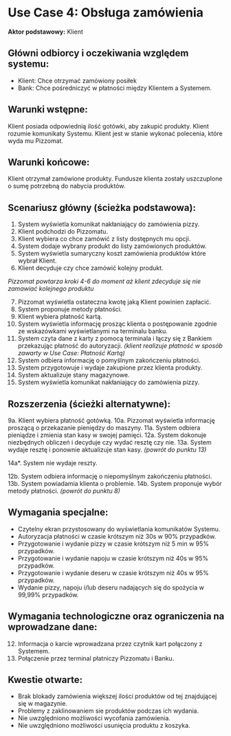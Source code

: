 Use Case 4: Obsługa zamówienia
=====================

**Aktor podstawowy:** Klient


Główni odbiorcy i oczekiwania względem systemu:
-----------------------------------------------

- Klient: Chce otrzymać zamówiony posiłek
- Bank: Chce pośredniczyć w płatności między Klientem a Systemem.


Warunki wstępne:
----------------
Klient posiada odpowiednią ilość gotówki, aby zakupić produkty. Klient rozumie komunikaty Systemu. Klient jest w stanie wykonać polecenia, które wyda mu Pizzomat.

Warunki końcowe:
----------------
Klient otrzymał zamówione produkty. Fundusze klienta zostały uszczuplone o sumę potrzebną do nabycia produktów. 

Scenariusz główny (ścieżka podstawowa):
---------------------------------------

  1. System wyświetla komunikat nakłaniający do zamówienia pizzy.
  2. Klient podchodzi do Pizzomatu.
  3. Klient wybiera co chce zamówić z listy dostępnych mu opcji.
  4. System dodaje wybrany produkt do listy zamówionych produktów.
  5. System wyświetla sumaryczny koszt zamówienia produktów które wybrał Klient.
  6. Klient decyduje czy chce zamówić kolejny produkt. 

*Pizzomat powtarza kroki 4-6 do moment aż klient zdecyduje się nie zamawiać kolejnego produktu*

  7. Pizzomat wyświetla ostateczna kwotę jaką Klient powinien zapłacić.
  8. System proponuje metody płatności. 
  9. Klient wybiera płatność kartą.
  10. System wyświetla informację prosząc klienta o postępowanie zgodnie ze wskazówkami wyświetlanymi na terminalu banku.
  11. System czyta dane z karty z pomocą terminala i łączy się z Bankiem przekazując płatność do autoryzacji. *(klient realizuje płatność w sposób zawarty w Use Case: Płatność Kartą)*
  12. System odbiera informację o pomyślnym zakończeniu płatności. 
  13. System przygotowuje i wydaje zakupione przez klienta produkty. 
  14. System aktualizuje stany magazynowe. 
  15. System wyświetla komunikat nakłaniający do zamówienia pizzy.

Rozszerzenia (ścieżki alternatywne):
------------------------------------
  9a. Klient wybiera płatność gotówką. 
  10a. Pizzomat wyświetla informację proszącą o przekazanie pieniędzy do maszyny. 
  11a. System odbiera pieniądze i zmienia stan kasy w swojej pamięci.
  12a. System dokonuje niezbędnych obliczeń i decyduje czy wydać resztę czy nie. 
  13a. System wydaje resztę i ponownie aktualizuje stan kasy. *(powrót do punktu 13)*

  14a*. System nie wydaje reszty. 

  12b. System odbiera informację o niepomyślnym zakończeniu płatności. 
  13b. System powiadamia klienta o problemie. 
  14b. System proponuje wybór metody płatności. *(powrót do punktu 8)* 

Wymagania specjalne:
--------------------
  - Czytelny ekran przystosowany do wyświetlania komunikatów Systemu.
  - Autoryzacja płatności w czasie krótszym niż 30s w 90% przypadków. 
  - Przygotowanie i wydanie pizzy w czasie krótszym niż 5 min w 95% przypadków. 
  - Przygotowanie i wydanie napoju w czasie krótszym niż 40s w 95% przypadków. 
  - Przygotowanie i wydanie deseru w czasie krótszym niż 40s w 95% przypadków.
  - Wydanie pizzy, napoju i/lub deseru nadających się do spożycia w 99,99% przypadków. 
  
Wymagania technologiczne oraz ograniczenia na wprowadzane dane:
---------------------------------------------------------------

  12. Informacja o karcie wprowadzana przez czytnik kart połączony z Systemem. 
  13. Połączenie przez terminal płatniczy Pizzomatu i Banku.
 
Kwestie otwarte:
----------------

  - Brak blokady zamówienia większej ilości produktów od tej znajdującej się w magazynie.
  - Problemy z zaklinowaniem sie produktów podczas ich wydania.
  - Nie uwzględniono możliwości wycofania zamówienia. 
  - Nie uwzględniono możliwości usunięcia produktu z koszyka. 

